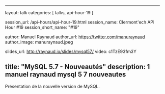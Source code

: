 ---
layout: talk
categories: [ talks, api-hour-19 ]

session_url: /api-hours/api-hour-19.html
session_name: Clermont'ech API Hour &#35;19
session_short_name: "&#35;19"

author: Manuel Raynaud
author_url: https://twitter.com/manuraynaud
author_image: manuraynaud.jpeg

slides_url: http://raynaud.io/slides/mysql57/
video: c1TzE93fm3Y

title: "MySQL 5.7 - Nouveautés"
description: 1 manuel raynaud mysql 5 7 nouveautes
------

Présentation de la nouvelle version de MySQL.
